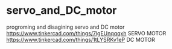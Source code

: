 # servo_and_DC_motor
progroming and disagining servo and DC motor
https://www.tinkercad.com/things/7lgEUnqqqxh   SERVO MOTOR
https://www.tinkercad.com/things/1tLYSRKv1eP   DC MOTOR
